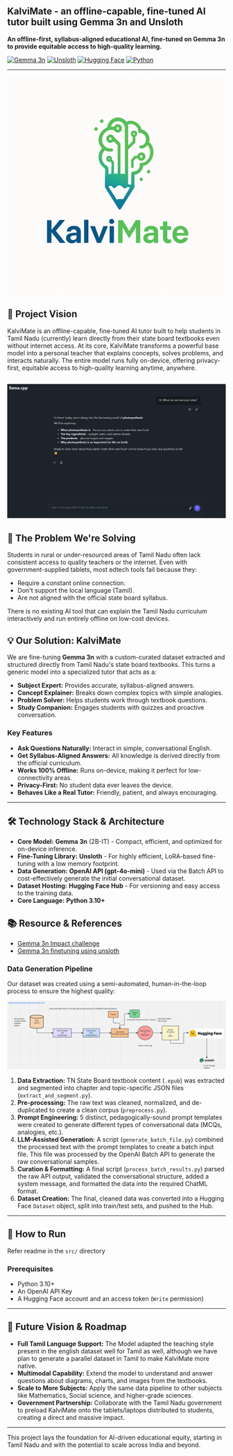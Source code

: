 ## KalviMate - an offline-capable, fine-tuned AI tutor built using Gemma 3n and Unsloth

**An offline-first, syllabus-aligned educational AI, fine-tuned on Gemma 3n to provide equitable access to high-quality learning.**

[![Gemma 3n](https://img.shields.io/badge/Model-Gemma_3n-blue?logo=google&logoColor=white)](https://ai.google.dev/gemma)
[![Unsloth](https://img.shields.io/badge/Fine--Tuning-Unsloth-green)](https://github.com/unslothai/unsloth)
[![Hugging Face](https://img.shields.io/badge/%F0%9F%A4%97%20Hugging_Face-Dataset%20%7C%20Model-yellow)](https://huggingface.co/)
[![Python](https://img.shields.io/badge/Python-3.10%2B-blue?logo=python&logoColor=white)](https://www.python.org/)

---

![kalvimate Logo](./assests/logo.png)


## 🌟 Project Vision

KalviMate is an offline-capable, fine-tuned AI tutor built to help students in Tamil Nadu (currently) learn directly from their state board textbooks even without internet access. At its core, KalviMate transforms a powerful base model into a personal teacher that explains concepts, solves problems, and interacts naturally. The entire model runs fully on-device, offering privacy-first, equitable access to high-quality learning anytime, anywhere.

![Sample](./assests/syllabus-aligned-convo-starter.png)
---

## 🎯 The Problem We're Solving

Students in rural or under-resourced areas of Tamil Nadu often lack consistent access to quality teachers or the internet. Even with government-supplied tablets, most edtech tools fail because they:
- Require a constant online connection.
- Don't support the local language (Tamil).
- Are not aligned with the official state board syllabus.

There is no existing AI tool that can explain the Tamil Nadu curriculum interactively and run entirely offline on low-cost devices.

## 💡 Our Solution: KalviMate

We are fine-tuning **Gemma 3n** with a custom-curated dataset extracted and structured directly from Tamil Nadu's state board textbooks. This turns a generic model into a specialized tutor that acts as a:
- **Subject Expert:** Provides accurate, syllabus-aligned answers.
- **Concept Explainer:** Breaks down complex topics with simple analogies.
- **Problem Solver:** Helps students work through textbook questions.
- **Study Companion:** Engages students with quizzes and proactive conversation.

### Key Features
- **Ask Questions Naturally:** Interact in simple, conversational English.
- **Get Syllabus-Aligned Answers:** All knowledge is derived directly from the official curriculum.
- **Works 100% Offline:** Runs on-device, making it perfect for low-connectivity areas.
- **Privacy-First:** No student data ever leaves the device.
- **Behaves Like a Real Tutor:** Friendly, patient, and always encouraging.

---

## 🛠️ Technology Stack & Architecture

- **Core Model:** **Gemma 3n** (2B-IT) - Compact, efficient, and optimized for on-device inference.
- **Fine-Tuning Library:** **Unsloth** - For highly efficient, LoRA-based fine-tuning with a low memory footprint.
- **Data Generation:** **OpenAI API (gpt-4o-mini)** - Used via the Batch API to cost-effectively generate the initial conversational dataset.
- **Dataset Hosting:** **Hugging Face Hub** - For versioning and easy access to the training data.
- **Core Language:** **Python 3.10+**


## 📚 Resource & References
 - [Gemma 3n Impact challenge](https://www.kaggle.com/competitions/google-gemma-3n-hackathon/overview/abstract)
 - [Gemma 3n finetuning using unsloth](https://docs.unsloth.ai/basics/gemma-3n-how-to-run-and-fine-tune)


### Data Generation Pipeline
Our dataset was created using a semi-automated, human-in-the-loop process to ensure the highest quality:


![Data pipeline](./assests/datapipeline-workflow.png)

1.  **Data Extraction:** TN State Board textbook content (`.epub`) was extracted and segmented into chapter and topic-specific JSON files (`extract_and_segment.py`).
2.  **Pre-processing:** The raw text was cleaned, normalized, and de-duplicated to create a clean corpus (`preprocess.py`).
3.  **Prompt Engineering:** 5 distinct, pedagogically-sound prompt templates were created to generate different types of conversational data (MCQs, analogies, etc.).
4.  **LLM-Assisted Generation:** A script (`generate_batch_file.py`) combined the processed text with the prompt templates to create a batch input file. This file was processed by the OpenAI Batch API to generate the raw conversational samples.
5.  **Curation & Formatting:** A final script (`process_batch_results.py`) parsed the raw API output, validated the conversational structure, added a system message, and formatted the data into the required ChatML format.
6.  **Dataset Creation:** The final, cleaned data was converted into a Hugging Face `Dataset` object, split into train/test sets, and pushed to the Hub.

---

## 🚀 How to Run
Refer readme in the `src/` directory

### Prerequisites
- Python 3.10+
- An OpenAI API Key
- A Hugging Face account and an access token (`Write` permission)
---

## 🔮 Future Vision & Roadmap

- **Full Tamil Language Support:** The Model adapted the teaching style present in the english dataset well for Tamil as well, although we have plan to generate a parallel dataset in Tamil to make KalviMate more native.
- **Multimodal Capability:** Extend the model to understand and answer questions about diagrams, charts, and images from the textbooks.
- **Scale to More Subjects:** Apply the same data pipeline to other subjects like Mathematics, Social science, and higher-grade sciences.
- **Government Partnership:** Collaborate with the Tamil Nadu government to preload KalviMate onto the tablets/laptops distributed to students, creating a direct and massive impact.

---

This project lays the foundation for AI-driven educational equity, starting in Tamil Nadu and with the potential to scale across India and beyond.